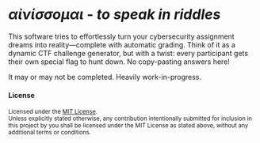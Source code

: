 # _αἰνίσσομαι_ - *to speak in riddles*

This software tries to effortlessly turn your cybersecurity assignment dreams into reality—complete with automatic grading.
Think of it as a dynamic CTF challenge generator, but with a twist: every participant gets their own special flag to hunt down. No copy-pasting answers here!

It may or may not be completed. Heavily work-in-progress.

#### License

<sup>
Licensed under the <a href="LICENSE">MIT License</a>.
</sup>

<br>

<sub>
Unless explicitly stated otherwise, any contribution intentionally submitted for inclusion in this project by you shall be licensed under the MIT License as stated above, without any additional terms or conditions.
</sub>
